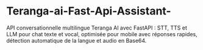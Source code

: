 # Teranga-ai-Fast-Api-Assistant-
API conversationnelle multilingue Teranga AI avec FastAPI : STT, TTS et LLM pour chat texte et vocal, optimisée pour mobile avec réponses rapides, détection automatique de la langue et audio en Base64.
